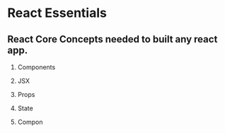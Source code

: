 # React Essentials

## React Core Concepts needed to built any react app.

1. Components 
2. JSX
3. Props
4. State

1. Compon